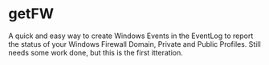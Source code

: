 # getFW
A quick and easy way to create Windows Events in the EventLog to report the status of your Windows Firewall Domain, Private and Public Profiles.
Still needs some work done, but this is the first itteration. 
